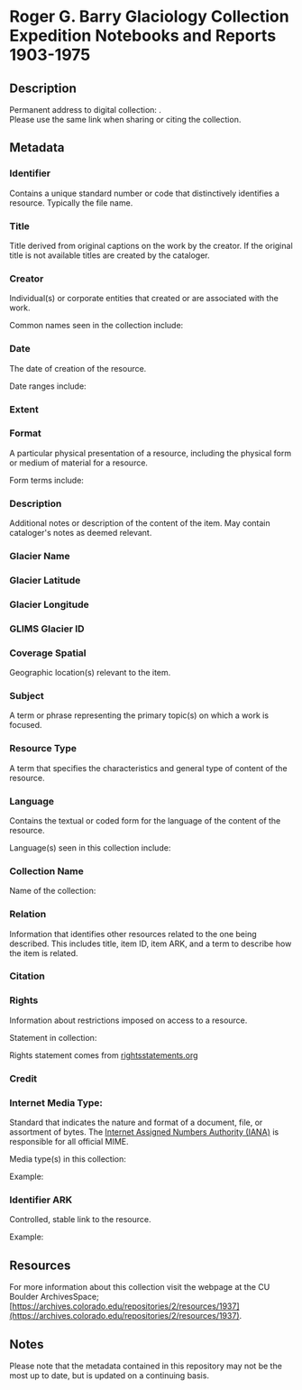 # Roger G. Barry Glaciology Collection Expedition Notebooks and Reports 1903-1975
## Description

Permanent address to digital collection: []().<br /> 
Please use the same link when sharing or citing the collection.
## Metadata

### Identifier
Contains a unique standard number or code that distinctively identifies a resource. Typically the file name. 

### Title
Title derived from original captions on the work by the creator. If the original title is not available titles are created by the cataloger.


### Creator
Individual(s) or corporate entities that created or are associated with the work. 

Common names seen in the collection include: 

### Date
The date of creation of the resource. 

Date ranges include:

### Extent


### Format
A particular physical presentation of a resource, including the physical form or medium of material for a resource. 

Form terms include:

### Description
Additional notes or description of the content of the item. May contain cataloger's notes as deemed relevant.

### Glacier Name

### Glacier Latitude

### Glacier Longitude

### GLIMS Glacier ID

### Coverage Spatial
Geographic location(s) relevant to the item. 

### Subject
A term or phrase representing the primary topic(s) on which a work is focused. 

### Resource Type
A term that specifies the characteristics and general type of content of the resource. 

### Language
Contains the textual or coded form for the language of the content of the resource. 

Language(s) seen in this collection include:

### Collection Name
Name of the collection:

### Relation
Information that identifies other resources related to the one being described. This includes title, item ID, item ARK, and a term to describe how the item is related.

### Citation

### Rights
Information about restrictions imposed on access to a resource.

Statement in collection:

Rights statement comes from [rightsstatements.org](https://rightsstatements.org/page/1.0/?language=en)

### Credit

### Internet Media Type: 
Standard that indicates the nature and format of a document, file, or assortment of bytes. The [Internet Assigned Numbers Authority (IANA)](https://www.iana.org/assignments/media-types/media-types.xhtml) is responsible for all official MIME. 

Media type(s) in this collection:


Example:

### Identifier ARK
Controlled, stable link to the resource. 

Example:

## Resources
For more information about this collection visit the webpage at the CU Boulder ArchivesSpace; [https://archives.colorado.edu/repositories/2/resources/1937](https://archives.colorado.edu/repositories/2/resources/1937).
## Notes
Please note that the metadata contained in this repository may not be the most up to date, but is updated on a continuing basis.
